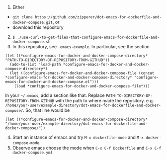 1. Either
 - `git clone https://github.com/zipperer/dot-emacs-for-dockerfile-and-docker-compose.git`, or
 - download this repository
2. `$ ./use-curl-to-get-files-that-configure-emacs-for-dockerfile-and-docker-compose.sh`
3. In this repository, see `.emacs-example`. In particular, see the section 
  ```
  (let ((*configure-emacs-for-docker-and-docker-compose-directory* "PATH-TO-DIRECTORY-OF-REPOSITORY-FROM-GITHUB"))
    (add-to-list 'load-path *configure-emacs-for-docker-and-docker-compose-directory*)
    (let ((configure-emacs-for-docker-and-docker-compose-file (concat *configure-emacs-for-docker-and-docker-compose-directory* "configure-emacs-for-docker-and-docker-compose.el")))
      (load *configure-emacs-for-docker-and-docker-compose-file*)))
  ```
   In your `~/.emacs`, add a section like that. Replace `PATH-TO-DIRECTORY-OF-REPOSITORY-FROM-GITHUB` with the path to where made the repository. e.g. `/home/your-user/example-directory/dot-emacs-for-dockerfile-and-docker-compose/`. So, that line would be
   ```
  (let ((*configure-emacs-for-docker-and-docker-compose-directory* "/home/your-user/example-directory/dot-emacs-for-dockerfile-and-docker-compose/"))
  ```
4. Start an instance of emacs and try `M-x dockerfile-mode` and `M-x docker-compose-mode`.
5. Observe emacs choose the mode when `C-x C-f Dockerfile` and `C-x C-f docker-compose.yml`
